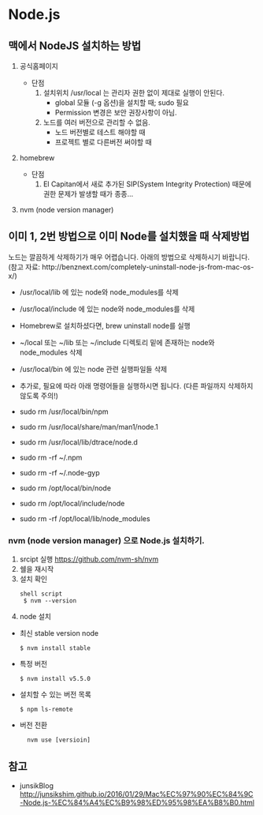 # Node.js

## 맥에서 NodeJS 설치하는 방법
1. 공식홈페이지
    * 단점
        1. 설치위치 /usr/local 는 관리자 권한 없이 제대로 실행이 안된다.
            * global 모듈 (-g 옵션)을 설치할 때; sudo 필요  
            * Permission 변경은 보안 권장사항이 아님.
        2. 노드를 여러 버전으로 관리할 수 없음. 
            * 노드 버전별로 테스트 해야할 때
            * 프로젝트 별로 다른버전 써야할 때
            
2. homebrew 
    * 단점
        1. El Capitan에서 새로 추가된 SIP(System Integrity Protection) 때문에 권한 문제가 발생할 때가 종종...

3. nvm (node version manager)

## 이미 1, 2번 방법으로 이미 Node를 설치했을 때 삭제방법
<detail>
노드는 깔끔하게 삭제하기가 매우 어렵습니다. 아래의 방법으로 삭제하시기 바랍니다. (참고 자료: http://benznext.com/completely-uninstall-node-js-from-mac-os-x/)

* /usr/local/lib 에 있는 node와 node_modules를 삭제
* /usr/local/include 에 있는 node와 node_modules를 삭제
* Homebrew로 설치하셨다면, brew uninstall node를 실행
* ~/local 또는 ~/lib 또는 ~/include 디렉토리 밑에 존재하는 node와 node_modules 삭제
* /usr/local/bin 에 있는 node 관련 실행파일들 삭제
* 추가로, 필요에 따라 아래 명령어들을 실행하시면 됩니다. (다른 파일까지 삭제하지 않도록 주의!)

* sudo rm /usr/local/bin/npm
* sudo rm /usr/local/share/man/man1/node.1
* sudo rm /usr/local/lib/dtrace/node.d
* sudo rm -rf ~/.npm
* sudo rm -rf ~/.node-gyp
* sudo rm /opt/local/bin/node
* sudo rm /opt/local/include/node
* sudo rm -rf /opt/local/lib/node_modules
</detail>

### nvm (node version manager) 으로 Node.js 설치하기.
1. srcipt 실행 https://github.com/nvm-sh/nvm
2. 쉘을 재시작
3. 설치 확인
    ```shell script
    shell script
     $ nvm --version
    ```
4. node 설치
  * 최신 stable version node
    ```shell script
    $ nvm install stable
    ```
  * 특정 버전
    ``` shell script
    $ nvm install v5.5.0
    ```
  * 설치할 수 있는 버전 목록
    ``` shell script
    $ npm ls-remote
    ```
  * 버전 전환
    ```shell script
      nvm use [versioin]
    ```



참고
--
* junsikBlog http://junsikshim.github.io/2016/01/29/Mac%EC%97%90%EC%84%9C-Node.js-%EC%84%A4%EC%B9%98%ED%95%98%EA%B8%B0.html